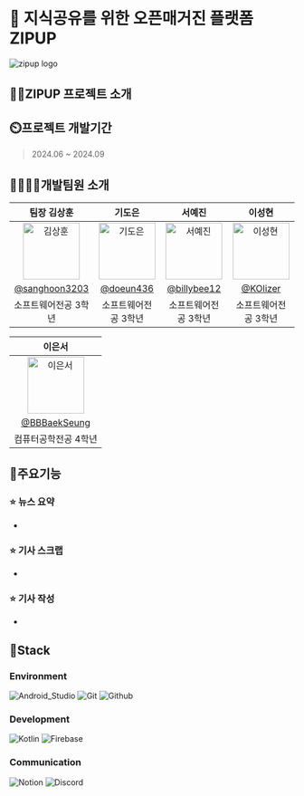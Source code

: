 # 📖 지식공유를 위한 오픈매거진 플랫폼 ZIPUP 
![zipup logo](https://github.com/user-attachments/assets/1fb46c38-6e6a-40a1-ad03-577d97866814)


</div>

## 👨‍🏫ZIPUP 프로젝트 소개 

## ⏲️프로젝트 개발기간

> 2024.06 ~ 2024.09

## 👨‍👩‍👦‍👦개발팀원 소개 
<table>
  <thead>
    <tr>
      <th>팀장 김상훈</th>
      <th>기도은</th>
      <th>서예진</th>
      <th>이성현</th>
    </tr>
  </thead>
  <tbody>
    <tr>
      <td align="center"><img src="https://avatars.githubusercontent.com/u/80574796?v=4" width="100px;" alt="김상훈"/></td>
      <td align="center"><img src="https://avatars.githubusercontent.com/u/71860644?v=4" width="100px;" alt="기도은"/></td>
      <td align="center"><img src="https://avatars.githubusercontent.com/u/114378725?v=4" width="100px;" alt="서예진"/></td>
      <td align="center"><img src="https://avatars.githubusercontent.com/u/127844467?v=4" width="100px;" alt="이성현"/></td>
    </tr>
    <tr>
      <td align="center"><a href="https://github.com/sanghoon3203">@sanghoon3203</a></td>
      <td align="center"><a href="https://github.com/doeun436">@doeun436</a></td>
      <td align="center"><a href="https://github.com/billybee12">@billybee12</a></td>
      <td align="center"><a href="https://github.com/KOlizer">@KOlizer</a></td>
    </tr>
    <tr>
      <td align="center">소프트웨어전공 3학년</td>
      <td align="center">소프트웨어전공 3학년</td>
      <td align="center">소프트웨어전공 3학년</td>
      <td align="center">소프트웨어전공 3학년</td>
    </tr>
  </tbody>
</table>

<table>
  <thead>
    <tr>
      <th>이은서</th>
    </tr>
  </thead>
  <tbody>
    <tr>
      <td align="center"><img src="https://avatars.githubusercontent.com/u/128893466?v=4" width="100px;" alt="이은서"/></td>
    </tr>
    <tr>
      <td align="center"><a href="https://github.com/BBBaekSeung">@BBBaekSeung</a></td>
    </tr>
    <tr>
      <td align="center">컴퓨터공학전공 4학년</td>
    </tr>
  </tbody>
</table>




## 🚀주요기능

### ⭐️ 뉴스 요약
-

### ⭐️ 기사 스크랩
- 

### ⭐️ 기사 작성
-


## 🔧Stack

### Environment
![Android_Studio](https://img.shields.io/badge/Android_Studio-3DDC84?style=for-the-badge&logo=android-studio&logoColor=white)
![Git](https://img.shields.io/badge/Git-F05032?style=for-the-badge&logo=Git&logoColor=white)
![Github](https://img.shields.io/badge/GitHub-181717?style=for-the-badge&logo=GitHub&logoColor=white)             


### Development
![Kotlin](https://img.shields.io/badge/Kotlin-0095D5?&style=for-the-badge&logo=kotlin&logoColor=white)
![Firebase](https://img.shields.io/badge/firebase-a08021?style=for-the-badge&logo=firebase&logoColor=ffcd34)

### Communication
![Notion](https://img.shields.io/badge/Notion-000000?style=for-the-badge&logo=Notion&logoColor=white)
![Discord](https://img.shields.io/badge/Discord-7289DA?style=for-the-badge&logo=discord&logoColor=white)



